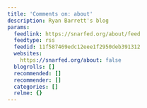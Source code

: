 ```yaml
---
title: 'Comments on: about'
description: Ryan Barrett's blog
params:
  feedlink: https://snarfed.org/about/feed
  feedtype: rss
  feedid: 11f587469edc12eee1f2950deb391312
  websites:
    https://snarfed.org/about: false
  blogrolls: []
  recommended: []
  recommender: []
  categories: []
  relme: {}
---
```

